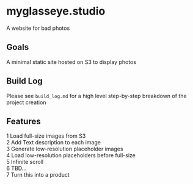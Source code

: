 # myglasseye.studio
A website for bad photos

## Goals
A minimal static site hosted on S3 to display photos

## Build Log
Please see `build_log.md` for a high level step-by-step breakdown of the project creation

## Features
1 Load full-size images from S3</br>
2 Add Text description to each image</br>
3 Generate low-resolution placeholder images</br>
4 Load low-resolution placeholders before full-size</br>
5 Infinite scroll</br>
6 TBD...</br>
7 Turn this into a product </br>